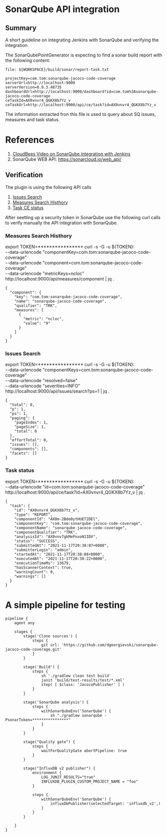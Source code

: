 # SonarQube API integration

## Summary
A short guideline on integrating Jenkins with SonarQube and verifying the integration.

The SonarQubePointGenerator is expecting to find a sonar build report with the following content:
```
file: ${WORKSPACE}/build/sonar/report-task.txt	

projectKey=com.tom:sonarqube-jacoco-code-coverage
serverUrl=http://localhost:9000
serverVersion=8.9.3.48735
dashboardUrl=http://localhost:9000/dashboard?id=com.tom%3Asonarqube-jacoco-code-coverage
ceTaskId=AX0vnvr4_QGKX8b7Yz_v
ceTaskUrl=http://localhost:9000/api/ce/task?id=AX0vnvr4_QGKX8b7Yz_v
```

The information extracted fron this file is used to query about SQ issues, measures and task status.

# References
1. [CloudBees Video on SonarQube integration with Jenkins](https://www.youtube.com/watch?v=KsTMy0920go)
2. SonarQube WEB API: https://sonarcloud.io/web_api/

## Verification 
The plugin is using the following API calls 
1. [Issues Search](https://sonarcloud.io/web_api/api/issues/search)
2. [Measures Search Histhory](https://sonarcloud.io/web_api/api/measures/search_history)
3. [Task CE status](https://sonarcloud.io/web_api/api/ce/task)

After seetting up a security token in SonarQube use the following curl calls to verify manually the API integration
with SonarQube.

### Measures Search Histhory
export TOKEN=****************
curl -s -G -u ${TOKEN}: \
--data-urlencode "componentKey=com.tom:sonarqube-jacoco-code-coverage" \
--data-urlencode "component=com.tom:sonarqube-jacoco-code-coverage" \
--data-urlencode "metricKeys=ncloc" \
http://localhost:9000/api/measures/component | jq .
```
{
  "component": {
    "key": "com.tom:sonarqube-jacoco-code-coverage",
    "name": "sonarqube-jacoco-code-coverage",
    "qualifier": "TRK",
    "measures": [
      {
        "metric": "ncloc",
        "value": "9"
      }
    ]
  }
}
```

### Issues Search
export TOKEN=****************
curl -s -G -u ${TOKEN}: \
--data-urlencode "componentKeys=com.tom:sonarqube-jacoco-code-coverage" \
--data-urlencode "resolved=false" \
--data-urlencode "severities=INFO" \
http://localhost:9000/api/issues/search?ps=1 | jq .

```
{
  "total": 0,
  "p": 1,
  "ps": 1,
  "paging": {
    "pageIndex": 1,
    "pageSize": 1,
    "total": 0
  },
  "effortTotal": 0,
  "issues": [],
  "components": [],
  "facets": []
}
```
 
### Task status
export TOKEN=****************
curl -s -G -u ${TOKEN}: \
--data-urlencode "id=com.tom:sonarqube-jacoco-code-coverage" \
http://localhost:9000/api/ce/task?id=AX0vnvr4_QGKX8b7Yz_v | jq .
```
{
  "task": {
    "id": "AX0vnvr4_QGKX8b7Yz_v",
    "type": "REPORT",
    "componentId": "AX0m-2Bde0ytHUET2DEl",
    "componentKey": "com.tom:sonarqube-jacoco-code-coverage",
    "componentName": "sonarqube-jacoco-code-coverage",
    "componentQualifier": "TRK",
    "analysisId": "AX0vnv7gkMePnxoN1IDV",
    "status": "SUCCESS",
    "submittedAt": "2021-11-17T20:38:07+0000",
    "submitterLogin": "admin",
    "startedAt": "2021-11-17T20:38:08+0000",
    "executedAt": "2021-11-17T20:38:22+0000",
    "executionTimeMs": 13679,
    "hasScannerContext": true,
    "warningCount": 0,
    "warnings": []
  }
}
```

# A simple pipeline for testing
```
pipeline {
    agent any    

    stages {
        stage('Clone sources') {
            steps {
                git url: 'https://github.com/dgeorgievski/sonarqube-jacoco-code-coverage.git'
            }
        }        
        
        stage('Build') {
            steps {
                sh './gradlew clean test build'
                junit 'build/test-results/test/*.xml'
                step( [ $class: 'JacocoPublisher' ] )
            }
        }
        
        stage('SonarQube analysis') {
            steps {
                withSonarQubeEnv('SonarQube') {
                    sh "./gradlew sonarqube -PsonarToken=****************"
                }
            }
        }
        
        stage("Quality gate") {
            steps {
                waitForQualityGate abortPipeline: true
            }
        }
        
        stage("InfluxDB v2 publisher") {
            environment {
                LOG_JUNIT_RESULTS="true"
                INFLUXDB_PLUGIN_CUSTOM_PROJECT_NAME = "foo"
            }
            
            steps {
                withSonarQubeEnv('SonarQube') {
                    influxDbPublisher(selectedTarget: 'influxdb_v2',)
                }
            }
        }
        
    }
}
```